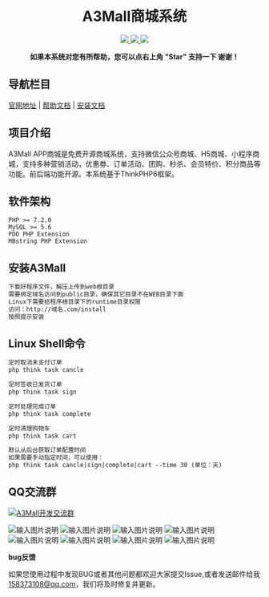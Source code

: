 <h1 align="center">A3Mall商城系统</h1> 
<p align="center">
    <a href="http://www.a3-mall.com">
        <img src="https://img.shields.io/badge/Website-A3Mall-important.svg" />
    </a>
<a href="http://www.a3-mall.com">
        <img src="https://img.shields.io/badge/Licence-GPL3.0-green.svg" />
    </a>
    <a href="http://www.a3-mall.com">
        <img src="https://img.shields.io/badge/Edition-v1.0.0-blue.svg" />
    </a>
</p>
<p align="center">    
    <b>如果本系统对您有所帮助，您可以点右上角 "Star" 支持一下 谢谢！</b>
</p>


## 导航栏目
 [官网地址](http://www.a3-mall.com)
 | [帮助文档](http://doc.a3-mall.com)
 | [安装文档](http://doc.a3-mall.com/help/)


## 项目介绍
   A3Mall APP商城是免费开源商城系统，支持微信公众号商城、H5商城、小程序商城，支持多种营销活动，优惠劵、订单活动、团购、秒杀、会员特价、积分商品等功能。前后端功能开源。本系统基于ThinkPHP6框架。
   

## 软件架构
    PHP >= 7.2.0
    MySQL >= 5.6
    PDO PHP Extension
    MBstring PHP Extension
   
   
## 安装A3Mall

```html
下载好程序文件，解压上传到web根目录
需要绑定域名访问到public目录，确保其它目录不在WEB目录下面
Linux下需要给程序根目录下的runtime目录权限
访问：http://域名.com/install
按照提示安装
```

## Linux Shell命令
```html
定时取消未支付订单
php think task cancle

定时签收已发货订单
php think task sign

定时处理完成订单
php think task complete

定时清理购物车
php think task cart

默认从后台获取订单配置时间
如果需要手动指定时间，可以使用：
php think task cancle|sign|complete|cart --time 30 (单位：天)
```
   
## QQ交流群
 <a target="_blank" href="//shang.qq.com/wpa/qunwpa?idkey=de316f1a1dbf61859529484891ee50369e3c2bc6fe37e15bb94f8bf731cc3482"><img border="0" src="//pub.idqqimg.com/wpa/images/group.png" alt="A3Mall开发交流群" title="A3Mall开发交流群"></a>


![输入图片说明](https://gitee.com/xzncit/A3Mall-APP/raw/master/readme/images/app/1.jpg "1.jpg")
![输入图片说明](https://gitee.com/xzncit/A3Mall-APP/raw/master/readme/images/app/2.jpg "2.jpg")
![输入图片说明](https://gitee.com/xzncit/A3Mall-APP/raw/master/readme/images/app/3.jpg "3.jpg")
![输入图片说明](https://gitee.com/xzncit/A3Mall-APP/raw/master/readme/images/app/4.jpg "4.jpg")
![输入图片说明](https://gitee.com/xzncit/A3Mall-APP/raw/master/readme/images/app/5.jpg "5.jpg")
![输入图片说明](https://gitee.com/xzncit/A3Mall-APP/raw/master/readme/images/app/6.jpg "6.jpg")
![输入图片说明](https://gitee.com/xzncit/A3Mall-APP/raw/master/readme/images/app/7.jpg "7.jpg")
![输入图片说明](https://gitee.com/xzncit/A3Mall-APP/raw/master/readme/images/app/8.jpg "8.jpg")


 **bug反馈**

如果您使用过程中发现BUG或者其他问题都欢迎大家提交Issue,或者发送邮件给我 158373108@qq.com，我们将及时修复并更新。

